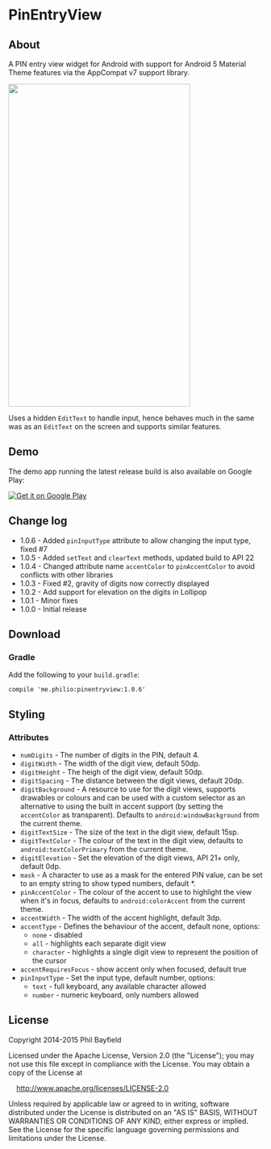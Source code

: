 PinEntryView
============

## About

A PIN entry view widget for Android with support for Android 5 Material Theme features via the
AppCompat v7 support library.

<img src="https://philio.me/content/images/2014/11/PinEntryView-Demo.gif" width="360" height="640" />

Uses a hidden `EditText` to handle input, hence behaves much in the same was as an `EditText` on the
screen and supports similar features.

## Demo

The demo app running the latest release build is also available on Google Play:

<a href="https://play.google.com/store/apps/details?id=me.philio.pinentry.demo&utm_source=global_co&utm_medium=prtnr&utm_content=Mar2515&utm_campaign=PartBadge&pcampaignid=MKT-AC-global-none-all-co-pr-py-PartBadges-Oct1515-1"><img alt="Get it on Google Play" src="https://play.google.com/intl/en_us/badges/images/apps/en-play-badge.png" /></a>

## Change log

* 1.0.6 - Added `pinInputType` attribute to allow changing the input type, fixed #7
* 1.0.5 - Added `setText` and `clearText` methods, updated build to API 22
* 1.0.4 - Changed attribute name `accentColor` to `pinAccentColor` to avoid conflicts with other
libraries
* 1.0.3 - Fixed #2, gravity of digits now correctly displayed
* 1.0.2 - Add support for elevation on the digits in Lollipop
* 1.0.1 - Minor fixes
* 1.0.0 - Initial release

## Download

### Gradle

Add the following to your `build.gradle`:

    compile 'me.philio:pinentryview:1.0.6'

## Styling

### Attributes

* `numDigits` - The number of digits in the PIN, default 4.
* `digitWidth` - The width of the digit view, default 50dp.
* `digitHeight` - The heigh of the digit view, default 50dp.
* `digitSpacing` - The distance between the digit views, default 20dp.
* `digitBackground` - A resource to use for the digit views, supports drawables or colours and can
  be used with a custom selector as an alternative to using the built in accent support (by setting
  the `accentColor` as transparent). Defaults to `android:windowBackground` from the current theme.
* `digitTextSize` - The size of the text in the digit view, default 15sp.
* `digitTextColor` - The colour of the text in the digit view, defaults to `android:textColorPrimary`
  from the current theme.
* `digitElevation` - Set the elevation of the digit views, API 21+ only, default 0dp.
* `mask` - A character to use as a mask for the entered PIN value, can be set to an empty string to
  show typed numbers, default *.
* `pinAccentColor` - The colour of the accent to use to highlight the view when it's in focus, defaults
  to `android:colorAccent` from the current theme.
* `accentWidth` - The width of the accent highlight, default 3dp.
* `accentType` - Defines the behaviour of the accent, default none, options:
  * `none` - disabled
  * `all` - highlights each separate digit view
  * `character` - highlights a single digit view to represent the position of the cursor
* `accentRequiresFocus` - show accent only when focused, default true
* `pinInputType` - Set the input type, default number, options:
  * `text` - full keyboard, any available character allowed
  * `number` - numeric keyboard, only numbers allowed

## License

Copyright 2014-2015 Phil Bayfield

Licensed under the Apache License, Version 2.0 (the "License");
you may not use this file except in compliance with the License.
You may obtain a copy of the License at

&nbsp;&nbsp;&nbsp;&nbsp;http://www.apache.org/licenses/LICENSE-2.0

Unless required by applicable law or agreed to in writing, software
distributed under the License is distributed on an "AS IS" BASIS,
WITHOUT WARRANTIES OR CONDITIONS OF ANY KIND, either express or implied.
See the License for the specific language governing permissions and
limitations under the License.